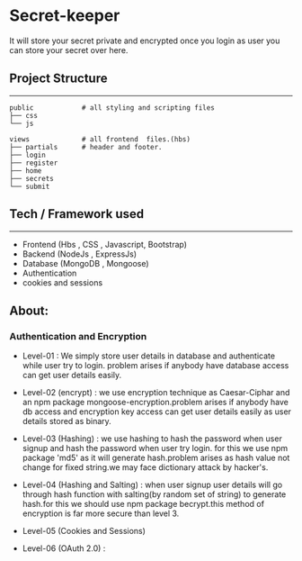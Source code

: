 # Secret-keeper
It will store your secret private and encrypted once you login as user you can store your secret over here.

## Project Structure
---
```shell
public            # all styling and scripting files   
├── css      
└── js

views             # all frontend  files.(hbs) 
├── partials      # header and footer.
├── login            
├── register
├── home         
├── secrets
└── submit  
```

## Tech / Framework used
---
 - Frontend (Hbs , CSS , Javascript, Bootstrap)
 - Backend (NodeJs , ExpressJs)
 - Database (MongoDB , Mongoose)
 - Authentication
 - cookies and sessions
## About:
### Authentication and Encryption
  - Level-01 : We simply store user details in database and authenticate while user try to login.
  problem arises if anybody have database access can get user details easily.

  - Level-02 (encrypt) : we use encryption    technique as Caesar-Ciphar and an npm package mongoose-encryption.problem arises if anybody have db access and encryption key access can get user details easily as user details stored as binary.

  - Level-03 (Hashing) : we use hashing to hash the password when user signup and hash the password when user try login. for this we use npm package 'md5' as it will generate hash.problem arises as hash value not change for fixed string.we may face dictionary attack by hacker's.

  - Level-04 (Hashing and Salting) : when user signup user details will go through hash function with salting(by random set of string) to generate hash.for this we should use npm package becrypt.this method of encryption is far more secure than level 3.

 - Level-05 (Cookies and Sessions)            
  
 - Level-06 (OAuth 2.0) :    

      
